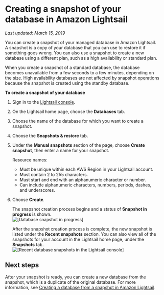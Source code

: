 # Creating a snapshot of your database in Amazon Lightsail<a name="amazon-lightsail-creating-a-database-snapshot"></a>

 *Last updated: March 15, 2019* 

You can create a snapshot of your managed database in Amazon Lightsail\. A snapshot is a copy of your database that you can use to restore it if something goes wrong\. You can also use a snapshot to create a new database using a different plan, such as a high availability or standard plan\.

When you create a snapshot of a standard database, the database becomes unavailable from a few seconds to a few minutes, depending on the size\. High availability databases are not affected by snapshot operations because the snapshot is created using the standby database\.

**To create a snapshot of your database**

1. Sign in to the [Lightsail console](https://lightsail.aws.amazon.com/)\.

1. On the Lightsail home page, choose the **Databases** tab\.

1. Choose the name of the database for which you want to create a snapshot\.

1. Choose the **Snapshots & restore** tab\.

1. Under the **Manual snapshots** section of the page, choose **Create snapshot**, then enter a name for your snapshot\.

   Resource names:
   + Must be unique within each AWS Region in your Lightsail account\.
   + Must contain 2 to 255 characters\.
   + Must start and end with an alphanumeric character or number\.
   + Can include alphanumeric characters, numbers, periods, dashes, and underscores\.

1. Choose **Create**\.

   The snapshot creation process begins and a status of **Snapshot in progress** is shown\.  
![\[Database snapshot in progress\]](https://d9yljz1nd5001.cloudfront.net/en_us/1490b6b36a8ed9d4b2232825b79c8222/images/amazon-lightsail-database-snapshot-in-progress.png)

   After the snapshot creation process is complete, the new snapshot is listed under the **Recent snapshots** section\. You can also view all of the snapshots for your account in the Lightsail home page, under the **Snapshots** tab\.  
![\[Recent database snapshots in the Lightsail console\]](https://d9yljz1nd5001.cloudfront.net/en_us/1490b6b36a8ed9d4b2232825b79c8222/images/amazon-lightsail-database-recent-snapshots.png)

## Next steps<a name="creating-a-database-snapshot-next-steps"></a>

After your snapshot is ready, you can create a new database from the snapshot, which is a duplicate of the original database\. For more information, see [Creating a database from a snapshot in Amazon Lightsail](amazon-lightsail-creating-a-database-from-snapshot.md)\.